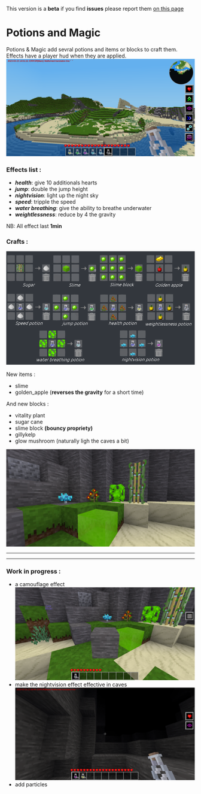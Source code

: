 This version is a **beta** if you find **issues** please report them [on this page](https://github.com/mathyscraft/potions_and_magic/issues)
# Potions and Magic
Potions & Magic add sevral potions and items or blocks to craft them.
Effects have a player hud when they are applied.
![Screenshot_hud](./doc/screenshot_1.png)

### Effects list :
- ***health***: give 10 additionals hearts 
- ***jump***: double the jump height
- ***nightvision***: light up the night sky
- ***speed***: tripple the speed
- ***water breathing***: give the ability to breathe underwater
- ***weightlessness***: reduce by 4 the gravity

NB: All effect last **1min**

### Crafts :
![craft_guide](./doc/craft_guide.png)

New items :
- slime
- golden_apple (**reverses the gravity** for a short time)

And new blocks :
- vitality plant
- sugar cane
- slime block **(bouncy propriety)**
- gillykelp
- glow mushroom (naturally ligh the caves a bit)


![screenchot_block](./doc/screenshot_2.png)

---
---
### Work in progress :
- a camouflage effect
![screenchot](./doc/work_in_progress_1.png)
- make the nightvision effect effective in caves
![screenchot](./doc/work_in_progress_2.png)
- add particles